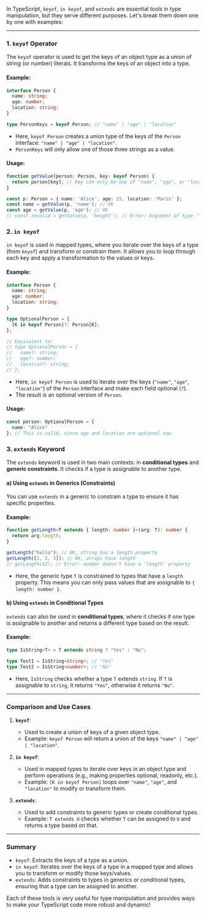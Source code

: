 In TypeScript, `keyof`, `in keyof`, and `extends` are essential tools in type manipulation, but they serve different purposes. Let's break them down one by one with examples:

---

### 1. **`keyof` Operator**

The `keyof` operator is used to get the keys of an object type as a union of string (or number) literals. It transforms the keys of an object into a type.

#### Example:

```typescript
interface Person {
  name: string;
  age: number;
  location: string;
}

type PersonKeys = keyof Person; // "name" | "age" | "location"
```

- Here, `keyof Person` creates a union type of the keys of the `Person` interface: `"name" | "age" | "location"`.
- `PersonKeys` will only allow one of those three strings as a value.

#### Usage:

```typescript
function getValue(person: Person, key: keyof Person) {
  return person[key]; // Key can only be one of "name", "age", or "location"
}

const p: Person = { name: 'Alice', age: 25, location: 'Paris' };
const name = getValue(p, 'name'); // OK
const age = getValue(p, 'age'); // OK
// const invalid = getValue(p, 'height'); // Error: Argument of type '"height"' is not assignable to parameter of type 'keyof Person'.
```

### 2. **`in keyof`**

`in keyof` is used in mapped types, where you iterate over the keys of a type (from `keyof`) and transform or constrain them. It allows you to loop through each key and apply a transformation to the values or keys.

#### Example:

```typescript
interface Person {
  name: string;
  age: number;
  location: string;
}

type OptionalPerson = {
  [K in keyof Person]?: Person[K];
};

// Equivalent to:
// type OptionalPerson = {
//   name?: string;
//   age?: number;
//   location?: string;
// };
```

- Here, `in keyof Person` is used to iterate over the keys (`"name"`, `"age"`, `"location"`) of the `Person` interface and make each field optional (`?`).
- The result is an optional version of `Person`.

#### Usage:

```typescript
const person: OptionalPerson = {
  name: "Alice"
}; // This is valid, since age and location are optional now.
```

### 3. **`extends` Keyword**

The `extends` keyword is used in two main contexts: in **conditional types** and **generic constraints**. It checks if a type is assignable to another type.

#### a) **Using `extends` in Generics (Constraints)**

You can use `extends` in a generic to constrain a type to ensure it has specific properties.

#### Example:

```typescript
function getLength<T extends { length: number }>(arg: T): number {
  return arg.length;
}

getLength("hello"); // OK, string has a length property
getLength([1, 2, 3]); // OK, arrays have length
// getLength(42); // Error: number doesn't have a 'length' property
```

- Here, the generic type `T` is constrained to types that have a `length` property. This means you can only pass values that are assignable to `{ length: number }`.

#### b) **Using `extends` in Conditional Types**

`extends` can also be used in **conditional types**, where it checks if one type is assignable to another and returns a different type based on the result.

#### Example:

```typescript
type IsString<T> = T extends string ? "Yes" : "No";

type Test1 = IsString<string>; // "Yes"
type Test2 = IsString<number>; // "No"
```

- Here, `IsString` checks whether a type `T` extends `string`. If `T` is assignable to `string`, it returns `"Yes"`, otherwise it returns `"No"`.

---

### **Comparison and Use Cases**

1. **`keyof`**:
   - Used to create a union of keys of a given object type.
   - Example: `keyof Person` will return a union of the keys `"name" | "age" | "location"`.

2. **`in keyof`**:
   - Used in mapped types to iterate over keys in an object type and perform operations (e.g., making properties optional, readonly, etc.).
   - Example: `[K in keyof Person]` loops over `"name"`, `"age"`, and `"location"` to modify or transform them.

3. **`extends`**:
   - Used to add constraints to generic types or create conditional types.
   - Example: `T extends U` checks whether `T` can be assigned to `U` and returns a type based on that.

---

### Summary

- `keyof`: Extracts the keys of a type as a union.
- `in keyof`: Iterates over the keys of a type in a mapped type and allows you to transform or modify those keys/values.
- `extends`: Adds constraints to types in generics or conditional types, ensuring that a type can be assigned to another.

Each of these tools is very useful for type manipulation and provides ways to make your TypeScript code more robust and dynamic!
